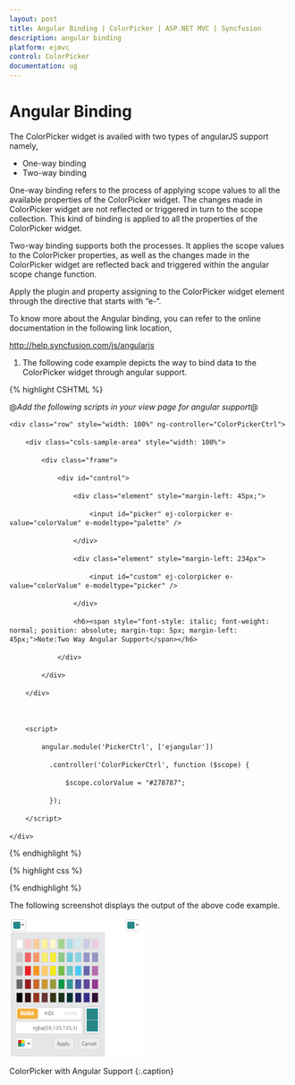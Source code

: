 ```yaml
---
layout: post
title: Angular Binding | ColorPicker | ASP.NET MVC | Syncfusion
description: angular binding
platform: ejmvc
control: ColorPicker
documentation: ug
---
```


# Angular Binding

The ColorPicker widget is availed with two types of angularJS support namely, 

* One-way binding
* Two-way binding 

One-way binding refers to the process of applying scope values to all the available properties of the ColorPicker widget. The changes made in ColorPicker widget are not reflected or triggered in turn to the scope collection. This kind of binding is applied to all the properties of the ColorPicker widget.

Two-way binding supports both the processes. It applies the scope values to the ColorPicker properties, as well as the changes made in the ColorPicker widget are reflected back and triggered within the angular scope change function.

Apply the plugin and property assigning to the ColorPicker widget element through the directive that starts with “e-“.

To know more about the Angular binding, you can refer to the online documentation in the following link location,

<http://help.syncfusion.com/js/angularjs>

1. The following code example depicts the way to bind data to the ColorPicker widget through angular support.

{% highlight CSHTML %}



@*Add the following scripts in your view page for angular support*@

<script src="http://cdn.syncfusion.com/js/assets/external/angular.min.js"></script>

<script src="http://cdn.syncfusion.com/13.1.0.21/js/web/ej.unobtrusive.min.js"> </script>

<script src="http://cdn.syncfusion.com/13.1.0.21/js/ej.widget.angular.min.js"> </script>



<div class="content-container-fluid" ng-app="PickerCtrl">

    <div class="row" style="width: 100%" ng-controller="ColorPickerCtrl">

        <div class="cols-sample-area" style="width: 100%">

            <div class="frame">

                <div id="control">

                    <div class="element" style="margin-left: 45px;">

                        <input id="picker" ej-colorpicker e-value="colorValue" e-modeltype="palette" />

                    </div>

                    <div class="element" style="margin-left: 234px">

                        <input id="custom" ej-colorpicker e-value="colorValue" e-modeltype="picker" />

                    </div>

                    <h6><span style="font-style: italic; font-weight: normal; position: absolute; margin-top: 5px; margin-left: 45px;">Note:Two Way Angular Support</span></h6>

                </div>

            </div>

        </div>



        <script>

            angular.module('PickerCtrl', ['ejangular'])

              .controller('ColorPickerCtrl', function ($scope) {

                  $scope.colorValue = "#278787";

              });

        </script>

    </div>

</div>
{% endhighlight  %}

{% highlight css %}
<style>

    .element {

        display: inline-block;

    }



    .frame {

        width: 457px;

        border: 0px;

    }



    #control {

        width: 600px;

    }

</style>

{% endhighlight  %}



The following screenshot displays the output of the above code example.

![](Angular-Binding_images/Angular-Binding_img1.png)

ColorPicker with Angular Support
{:.caption}

